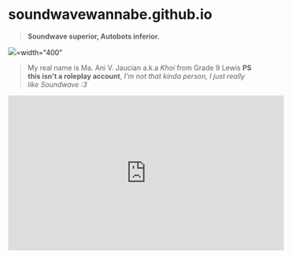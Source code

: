 # soundwavewannabe.github.io
> **Soundwave superior, Autobots inferior.**

<img src="https://www.google.com/imgres?imgurl=https%3A%2F%2Fstatic.wikia.nocookie.net%2Ftransformers%2Fimages%2Fd%2Fda%2FProject_Predacon_screenshot_83.jpg%2Frevision%2Flatest%3Fcb%3D20190726224321&imgrefurl=https%3A%2F%2Ftransformers.fandom.com%2Fwiki%2FSoundwave_TFP&tbnid=aQdeA_XZ5VAmjM&vet=12ahUKEwiIjfyV_b37AhWRPpQKHTIhCukQMygBegUIARDrAQ..i&docid=5w2tqvJmCOqxKM&w=1200&h=675&q=soundwave%20tfp&ved=2ahUKEwiIjfyV_b37AhWRPpQKHTIhCukQMygBegUIARDrAQ.jpg">=width="400"





> My real name is Ma. Ani V. Jaucian a.k.a *Khoi* from Grade 9 Lewis
**PS this isn't a roleplay account**, *I'm not that kinda person, I just really like Soundwave :3*



<iframe width="560" height="315" src="https://www.youtube.com/embed/BBJa32lCaaY" title="YouTube video player" frameborder="0" allow="accelerometer; autoplay; clipboard-write; encrypted-media; gyroscope; picture-in-picture" allowfullscreen></iframe>
